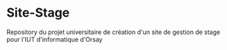 # Site-Stage

Repository du projet universitaire de création d'un site de gestion de stage pour l'IUT d'informatique d'Orsay
